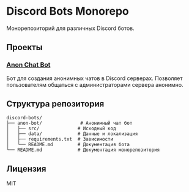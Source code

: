 # Discord Bots Monorepo

Монорепозиторий для различных Discord ботов.

## Проекты

### [Anon Chat Bot](anon-bot/README.md)
Бот для создания анонимных чатов в Discord серверах. Позволяет пользователям общаться с администраторами сервера анонимно.

## Структура репозитория

```
discord-bots/
├── anon-bot/              # Анонимный чат бот
│   ├── src/              # Исходный код
│   ├── data/             # Данные и локализация
│   ├── requirements.txt  # Зависимости
│   └── README.md         # Документация бота
└── README.md             # Документация монорепозитория
```

## Лицензия

MIT

